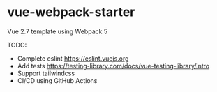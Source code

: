 # vue-webpack-starter

Vue 2.7 template using Webpack 5

TODO:
- Complete eslint https://eslint.vuejs.org
- Add tests https://testing-library.com/docs/vue-testing-library/intro
- Support tailwindcss
- CI/CD using GitHub Actions
